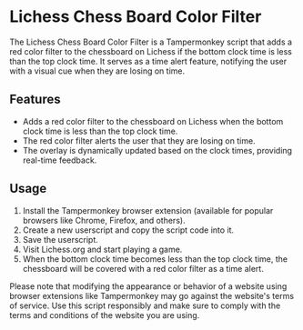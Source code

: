 # Lichess Chess Board Color Filter

The Lichess Chess Board Color Filter is a Tampermonkey script that adds a red color filter to the chessboard on Lichess if the bottom clock time is less than the top clock time. It serves as a time alert feature, notifying the user with a visual cue when they are losing on time.

## Features

- Adds a red color filter to the chessboard on Lichess when the bottom clock time is less than the top clock time.
- The red color filter alerts the user that they are losing on time.
- The overlay is dynamically updated based on the clock times, providing real-time feedback.

## Usage

1. Install the Tampermonkey browser extension (available for popular browsers like Chrome, Firefox, and others).
2. Create a new userscript and copy the script code into it.
3. Save the userscript.
4. Visit Lichess.org and start playing a game.
5. When the bottom clock time becomes less than the top clock time, the chessboard will be covered with a red color filter as a time alert.

Please note that modifying the appearance or behavior of a website using browser extensions like Tampermonkey may go against the website's terms of service. Use this script responsibly and make sure to comply with the terms and conditions of the website you are using.

